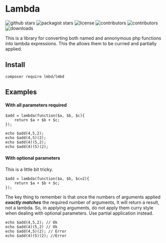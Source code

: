 # Lambda
![github stars](https://img.shields.io/github/stars/paulrobert00/lambda?style=social)
![packagist stars](https://img.shields.io/packagist/stars/lmbd/lmbd)
![license](https://img.shields.io/github/license/paulrobert00/lambda)
![contributors](https://img.shields.io/github/contributors/paulrobert00/lambda)
![contributors](https://img.shields.io/github/languages/code-size/paulrobert00/lambda)
![downloads](https://img.shields.io/packagist/dm/lmbd/lmbd)  

This is a library for converting both named and annonymous php functions into lambda expressions.  This the allows them to be curried and partially applied.

## Install  
`composer require lmbd/lmbd`  

## Examples

#### With all parameters required  

	$add = lambda(function($a, $b, $c){
		return $a + $b + $c;
	});
	
	echo $add(4,5,2);
	echo $add(4,5)(2);
	echo $add(4)(5,2);
	echo $add(4)(5)(2);

#### With optional parameters  
This is a little bit tricky.  

	$add = lambda(function($a, $b, $c=2){
		return $a + $b + $c;
	});

The key thing to remember is that once the numbers of arguments applied ***exactly matches*** the required number of arguments, It will return a result, not a lambda. So, in applying arguments, do not apply them curry style when dealing with optional parameters. Use partial application instead.

	echo $add(4,5,2); // Ok
	echo $add(4)(5,2) // Ok
	echo $add(4,5)(2); // Error
	echo $add(4)(5)(2); //Error
